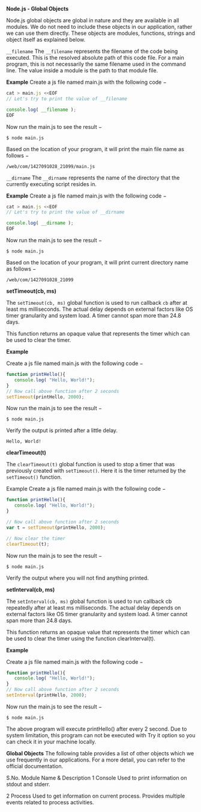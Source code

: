 **Node.js - Global Objects**

Node.js global objects are global in nature and they are available in all modules. We do not need to include these objects in our application, rather we can use them directly. These objects are modules, functions, strings and object itself as explained below.

`__filename`
The `__filename` represents the filename of the code being executed. This is the resolved absolute path of this code file. For a main program, this is not necessarily the same filename used in the command line. The value inside a module is the path to that module file.

**Example**
Create a js file named main.js with the following code −
```javascript
cat > main.js <<EOF
// Let's try to print the value of __filename

console.log( __filename );
EOF
```

Now run the main.js to see the result −
```
$ node main.js
```

Based on the location of your program, it will print the main file name as follows −
```
/web/com/1427091028_21099/main.js
```

`__dirname`
The `__dirname` represents the name of the directory that the currently executing script resides in.

**Example**
Create a js file named main.js with the following code −
```javascript
cat > main.js <<EOF
// Let's try to print the value of __dirname

console.log( __dirname );
EOF
```

Now run the main.js to see the result −
```
$ node main.js
```
Based on the location of your program, it will print current directory name as follows −
```
/web/com/1427091028_21099
```

**setTimeout(cb, ms)**

The `setTimeout(cb, ms)` global function is used to run callback `cb` after at least ms milliseconds. The actual delay depends on external factors like OS timer granularity and system load. A timer cannot span more than 24.8 days.

This function returns an opaque value that represents the timer which can be used to clear the timer.

**Example**

Create a js file named main.js with the following code −
```javascript
function printHello(){
   console.log( "Hello, World!");
}
// Now call above function after 2 seconds
setTimeout(printHello, 2000);
```

Now run the main.js to see the result −
```
$ node main.js
```

Verify the output is printed after a little delay.
```
Hello, World!
```

**clearTimeout(t)**

The `clearTimeout(t)` global function is used to stop a timer that was previously created with `setTimeout()`. Here it is the timer returned by the `setTimeout()` function.

Example
Create a js file named main.js with the following code −
```javascript
function printHello(){
   console.log( "Hello, World!");
}

// Now call above function after 2 seconds
var t = setTimeout(printHello, 2000);

// Now clear the timer
clearTimeout(t);
```
Now run the main.js to see the result −
```
$ node main.js
```

Verify the output where you will not find anything printed.

**setInterval(cb, ms)**


The `setInterval(cb, ms)` global function is used to run callback cb repeatedly after at least ms milliseconds. The actual delay depends on external factors like OS timer granularity and system load. A timer cannot span more than 24.8 days.

This function returns an opaque value that represents the timer which can be used to clear the timer using the function clearInterval(t).

**Example**

Create a js file named main.js with the following code −
```javascript
function printHello(){
   console.log( "Hello, World!");
}
// Now call above function after 2 seconds
setInterval(printHello, 2000);
```

Now run the main.js to see the result −
```
$ node main.js
```

The above program will execute printHello() after every 2 second. Due to system limitation, this program can not be executed with Try it option so you can check it in your machine locally.

**Global Objects**
The following table provides a list of other objects which we use frequently in our applications. For a more detail, you can refer to the official documentation.

S.No.	Module Name & Description
1	    Console
Used to print information on stdout and stderr.

2	    Process
Used to get information on current process. Provides multiple events related to process activities.
